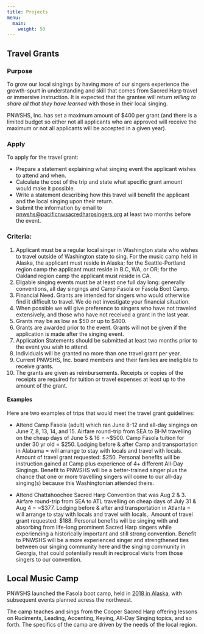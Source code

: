 ```yaml
---
title: Projects
menu:
  main:
    weight: 50
---
```


## Travel Grants

### Purpose
To grow our local singings by having more of our singers experience the growth-spurt in understanding and skill that comes from Sacred Harp travel or immersive instruction. It is expected that the grantee will return *willing to share all that they have learned* with those in their local singing.

PNWSHS, Inc. has set a maximum amount of $400 per grant (and there is a limited budget so either not all applicants who are approved will receive the maximum or not all applicants will be accepted in a given year).

### Apply
To apply for the travel grant:
- Prepare a statement explaining what singing event the applicant wishes to attend and when.
- Calculate the cost of the trip and state what specific grant amount would make it possible.
- Write a statement describing how this travel will benefit the applicant and the local singing upon their return. 
- Submit the information by email to [pnwshs@pacificnwsacredharpsingers.org](mailto:pnwshs@pacificnwsacredharpsingers.org) at least two months before the event.

### Criteria:
1. Applicant must be a regular local singer in Washington state who wishes to travel outside of Washington state to sing. For the music camp held in Alaska, the applicant must reside in Alaska; for the Seattle-Portland region camp the applicant must reside in B.C, WA, or OR; for the Oakland region camp the applicant must reside in CA.
1. Eligable singing events must be at least one full day long: generally conventions, all day singings and Camp Fasola or Fasola Boot Camp.
1. Financial Need. Grants are intended for singers who would otherwise find it difficult to travel. We do not investigate your financial situation.
1. When possible we will give preference to singers who have not traveled extensively, and those who have not received a grant in the last year.
1. Grants may be as low as $50 or up to $400.
1. Grants are awarded prior to the event. Grants will not be given if the application is made after the singing event.
1. Application Statements should be submitted at least two months prior to the event you wish to attend.
1. Individuals will be granted no more than one travel grant per year.
1. Current PNWSHS, Inc. board members and their families are ineligible to receive grants.
1. The grants are given as reimbursements. Receipts or copies of the receipts are required for tuition or travel expenses at least up to the amount of the grant.


#### Examples
Here are two examples of trips that would meet the travel grant guidelines:

- Attend Camp Fasola (adult) which ran June 8-12 and all-day singings on June 7, 8, 13, 14, and 15.
Airfare round-trip from SEA to BHM travelling on the cheap days of June 5 & 16 = ~$500.
Camp Fasola tuition for under 30 yr old = $250.
Lodging before & after Camp and transportation in Alabama = will arrange to stay with locals and travel with locals.
Amount of travel grant requested: $250.
Personal benefits will be instruction gained at Camp plus experience of 4+ different All-Day Singings.
Benefit to PNWSHS will be a better-trained singer plus the chance that one or more travelling singers will come to our all-day singing(s) because this Washingtonian attended theirs.

- Attend Chattahoochee Sacred Harp Convention that was Aug 2 & 3.
Airfare round-trip from SEA to ATL travelling on cheap days of July 31 & Aug 4 = ~$377.
Lodging before & after and transportation in Atlanta = will arrange to stay with locals and travel with locals,.
Amount of travel grant requested: $188.
Personal benefits will be singing with and absorbing from life-long prominent Sacred Harp singers while experiencing a historically important and still strong convention.
Benefit to PNWSHS will be a more experienced singer and strengthened ties between our singing community here and the singing community in Georgia, that could potentially result in reciprocal visits from those singers to our convention.

## Local Music Camp
PNWSHS launched the Fasola boot camp, held in [2018 in Alaska](http://sacredharpalaska.org/fasola_camp.html), with subsequent events planned acress the northwest. 

The camp teaches and sings from the Cooper Sacred Harp  offering lessons on Rudiments, Leading, Accenting, Keying, All-Day Singing topics, and so forth. The specifics of the camp are driven by the needs of the local region.